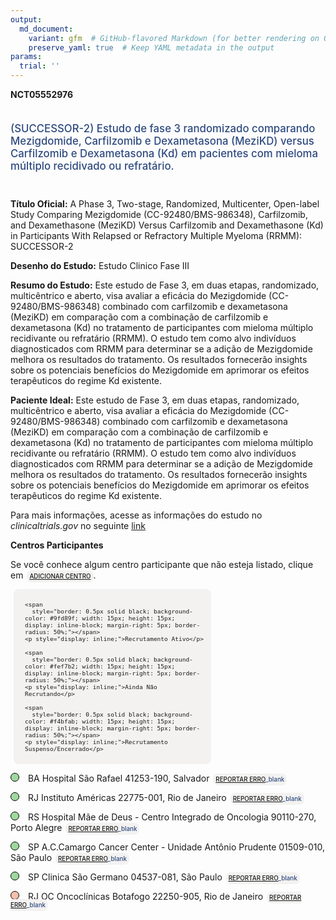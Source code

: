 ```yaml
---
output: 
  md_document:
    variant: gfm  # GitHub-flavored Markdown (for better rendering on GitHub)
    preserve_yaml: true  # Keep YAML metadata in the output
params:
  trial: ''
---
```


**NCT05552976**

<div style="padding: 5px 5px 5px 0px; font-size: 1.20em; font-weight: 500; color: #2E4A7F; text-align: left; margin-bottom: 20px">

(SUCCESSOR-2) Estudo de fase 3 randomizado comparando Mezigdomide,
Carfilzomib e Dexametasona (MeziKD) versus Carfilzomib e Dexametasona
(Kd) em pacientes com mieloma múltiplo recidivado ou refratário.

</div>

**Título Oficial:** A Phase 3, Two-stage, Randomized, Multicenter,
Open-label Study Comparing Mezigdomide (CC-92480/BMS-986348),
Carfilzomib, and Dexamethasone (MeziKD) Versus Carfilzomib and
Dexamethasone (Kd) in Participants With Relapsed or Refractory Multiple
Myeloma (RRMM): SUCCESSOR-2

**Desenho do Estudo:** Estudo Clinico Fase III

**Resumo do Estudo:** Este estudo de Fase 3, em duas etapas,
randomizado, multicêntrico e aberto, visa avaliar a eficácia do
Mezigdomide (CC-92480/BMS-986348) combinado com carfilzomib e
dexametasona (MeziKD) em comparação com a combinação de carfilzomib e
dexametasona (Kd) no tratamento de participantes com mieloma múltiplo
recidivante ou refratário (RRMM). O estudo tem como alvo indivíduos
diagnosticados com RRMM para determinar se a adição de Mezigdomide
melhora os resultados do tratamento. Os resultados fornecerão insights
sobre os potenciais benefícios do Mezigdomide em aprimorar os efeitos
terapêuticos do regime Kd existente.

**Paciente Ideal:** Este estudo de Fase 3, em duas etapas, randomizado,
multicêntrico e aberto, visa avaliar a eficácia do Mezigdomide
(CC-92480/BMS-986348) combinado com carfilzomib e dexametasona (MeziKD)
em comparação com a combinação de carfilzomib e dexametasona (Kd) no
tratamento de participantes com mieloma múltiplo recidivante ou
refratário (RRMM). O estudo tem como alvo indivíduos diagnosticados com
RRMM para determinar se a adição de Mezigdomide melhora os resultados do
tratamento. Os resultados fornecerão insights sobre os potenciais
benefícios do Mezigdomide em aprimorar os efeitos terapêuticos do regime
Kd existente.

Para mais informações, acesse as informações do estudo no
*clinicaltrials.gov* no seguinte
[link](https://clinicaltrials.gov/ct2/show/NCT05552976)

**Centros Participantes**

Se você conhece algum centro participante que não esteja listado, clique
em
<span style="color: #2E4A7F; margin-left: 2px; padding: 4px; background-color: #f3f2f1; border-radius: 8px; font-weight: 500; font-size: 0.7em"><a
href="https://flazar.shinyapps.io/formsapp?study_nct_id=NCT05552976&amp;location_id=N%2FA&amp;location_full_name=N%2FA&amp;form_type=Adicionar%20Centro"
target="_blank">ADICIONAR CENTRO</a></span>.

<div style="margin-bottom: 8px; margin-left: 5px; padding: 8px; max-width: 300px; background-color: #f3f2f1; border-radius: 8px; font-size: 0.8em">

<div style="margin-left: 10px;">

    <span 
      style="border: 0.5px solid black; background-color: #9fd89f; width: 15px; height: 15px; display: inline-block; margin-right: 5px; border-radius: 50%;"></span>
    <p style="display: inline;">Recrutamento Ativo</p>

</div>

<div style="margin-left: 10px;">

    <span 
      style="border: 0.5px solid black; background-color: #fef7b2; width: 15px; height: 15px; display: inline-block; margin-right: 5px; border-radius: 50%;"></span>
    <p style="display: inline;">Ainda Não Recrutando</p>

</div>

<div style="margin-left: 10px;">

    <span 
      style="border: 0.5px solid black; background-color: #f4bfab; width: 15px; height: 15px; display: inline-block; margin-right: 5px; border-radius: 50%;"></span>
    <p style="display: inline;">Recrutamento Suspenso/Encerrado</p>

</div>

</div>

<span style="border: 0.5px solid black; display: inline-block; width: 12px; height: 12px; border-radius: 50%; margin-right: 10px; padding-bottom: 0px; background-color: #9fd89f;"></span>
BA Hospital São Rafael 41253-190, Salvador
<span style="color: #2E4A7F; margin-left: 2px; padding: 4px; background-color: #f3f2f1; border-radius: 8px; font-weight: 500; font-size: 0.7em">[REPORTAR
ERRO](https://flazar.shinyapps.io/formsapp?study_nct_id=NCT05552976&location_id=INSTITUTODORDEPESQUISAEENSINOIDORFILIALSALVADORSALVADORBAHIA41253190BRAZIL&location_full_name=Hospital%20S%C3%A3o%20Rafael%2C%2041253-190%2C%20Salvador&form_type=Reportar%20Erro)\_blank</span>

<span style="border: 0.5px solid black; display: inline-block; width: 12px; height: 12px; border-radius: 50%; margin-right: 10px; padding-bottom: 0px; background-color: #9fd89f;"></span>
RJ Instituto Américas 22775-001, Rio de Janeiro
<span style="color: #2E4A7F; margin-left: 2px; padding: 4px; background-color: #f3f2f1; border-radius: 8px; font-weight: 500; font-size: 0.7em">[REPORTAR
ERRO](https://flazar.shinyapps.io/formsapp?study_nct_id=NCT05552976&location_id=INSTITUTODEEDUCACAOPESQUISAEGESTAOEMSAUDERIODEJANEIRO20775001BRAZIL&location_full_name=Instituto%20Am%C3%A9ricas%2C%2022775-001%2C%20Rio%20de%20Janeiro&form_type=Reportar%20Erro)\_blank</span>

<span style="border: 0.5px solid black; display: inline-block; width: 12px; height: 12px; border-radius: 50%; margin-right: 10px; padding-bottom: 0px; background-color: #9fd89f;"></span>
RS Hospital Mãe de Deus - Centro Integrado de Oncologia 90110-270, Porto
Alegre
<span style="color: #2E4A7F; margin-left: 2px; padding: 4px; background-color: #f3f2f1; border-radius: 8px; font-weight: 500; font-size: 0.7em">[REPORTAR
ERRO](https://flazar.shinyapps.io/formsapp?study_nct_id=NCT05552976&location_id=HOSPITALDOCANCERMAEDEDEUSPORTOALEGRERIOGRANDEDOSUL90470340BRAZIL&location_full_name=Hospital%20M%C3%A3e%20de%20Deus%20-%20Centro%20Integrado%20de%20Oncologia%2C%2090110-270%2C%20Porto%20Alegre&form_type=Reportar%20Erro)\_blank</span>

<span style="border: 0.5px solid black; display: inline-block; width: 12px; height: 12px; border-radius: 50%; margin-right: 10px; padding-bottom: 0px; background-color: #9fd89f;"></span>
SP A.C.Camargo Cancer Center - Unidade Antônio Prudente 01509-010, São
Paulo
<span style="color: #2E4A7F; margin-left: 2px; padding: 4px; background-color: #f3f2f1; border-radius: 8px; font-weight: 500; font-size: 0.7em">[REPORTAR
ERRO](https://flazar.shinyapps.io/formsapp?study_nct_id=NCT05552976&location_id=ACCAMARGOCANCERCENTERSAOPAULOSAOPAULO01509010BRAZIL&location_full_name=A.C.Camargo%20Cancer%20Center%20-%20Unidade%20Ant%C3%B4nio%20Prudente%2C%2001509-010%2C%20S%C3%A3o%20Paulo&form_type=Reportar%20Erro)\_blank</span>

<span style="border: 0.5px solid black; display: inline-block; width: 12px; height: 12px; border-radius: 50%; margin-right: 10px; padding-bottom: 0px; background-color: #9fd89f;"></span>
SP Clinica São Germano 04537-081, São Paulo
<span style="color: #2E4A7F; margin-left: 2px; padding: 4px; background-color: #f3f2f1; border-radius: 8px; font-weight: 500; font-size: 0.7em">[REPORTAR
ERRO](https://flazar.shinyapps.io/formsapp?study_nct_id=NCT05552976&location_id=CLINICAMEDICASAOGERMANOSSLTDASAOPAULO04537080BRAZIL&location_full_name=Clinica%20S%C3%A3o%20Germano%2C%2004537-081%2C%20S%C3%A3o%20Paulo&form_type=Reportar%20Erro)\_blank</span>

<span style="border: 0.5px solid black; display: inline-block; width: 12px; height: 12px; border-radius: 50%; margin-right: 10px; padding-bottom: 0px; background-color: #f4bfab;"></span>
RJ OC Oncoclínicas Botafogo 22250-905, Rio de Janeiro
<span style="color: #2E4A7F; margin-left: 2px; padding: 4px; background-color: #f3f2f1; border-radius: 8px; font-weight: 500; font-size: 0.7em">[REPORTAR
ERRO](https://flazar.shinyapps.io/formsapp?study_nct_id=NCT05552976&location_id=LOCALINSTITUTION0086RIODEJANEIRO22250905BRAZIL&location_full_name=OC%20Oncocl%C3%ADnicas%20Botafogo%2C%2022250-905%2C%20Rio%20de%20Janeiro&form_type=Reportar%20Erro)\_blank</span>
